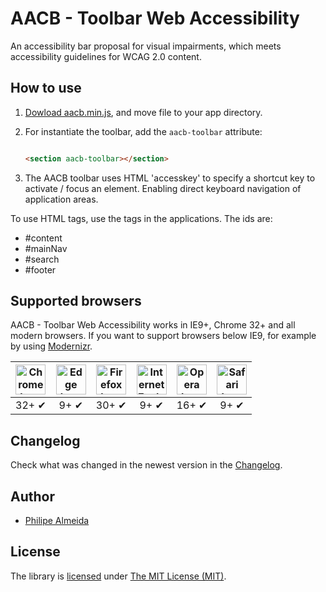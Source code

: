 # AACB - Toolbar Web Accessibility 

An accessibility bar proposal for visual impairments, which meets 
accessibility guidelines for WCAG 2.0 content.

## How to use


1. [Dowload aacb.min.js](https://raw.githubusercontent.com/philipe-almeida/aacb_toolbar/master/aacb.min.js), and move file to your app directory.
2. For instantiate the toolbar, add the `aacb-toolbar` attribute:

    ```html

    <section aacb-toolbar></section>

    ```
    
3. The AACB toolbar uses HTML 'accesskey' to specify a shortcut key to activate / focus an element. Enabling direct keyboard navigation of application areas.

To use HTML tags, use the tags in the applications.
The ids are:

<!-- TOC depthFrom:2 -->

- #content
- #mainNav
- #search
- #footer

<!-- /TOC -->

## Supported browsers

AACB - Toolbar Web Accessibility works in IE9+, Chrome 32+ and all modern browsers. 
If you want to support browsers below IE9, for example by using [Modernizr](https://modernizr.com/).

| <img src="https://clipboardjs.com/assets/images/chrome.png" width="48px" height="48px" alt="Chrome logo"> | <img src="https://clipboardjs.com/assets/images/edge.png" width="48px" height="48px" alt="Edge logo"> | <img src="https://clipboardjs.com/assets/images/firefox.png" width="48px" height="48px" alt="Firefox logo"> | <img src="https://clipboardjs.com/assets/images/ie.png" width="48px" height="48px" alt="Internet Explorer logo"> | <img src="https://clipboardjs.com/assets/images/opera.png" width="48px" height="48px" alt="Opera logo"> | <img src="https://clipboardjs.com/assets/images/safari.png" width="48px" height="48px" alt="Safari logo"> |
|:---:|:---:|:---:|:---:|:---:|:---:|
| 32+ ✔ | 9+ ✔ | 30+ ✔ | 9+ ✔ | 16+ ✔ | 9+ ✔ |

## Changelog

Check what was changed in the newest version in the [Changelog](https://github.com/philipe-almeida/aacb_toolbar/master/CHANGELOG.md).

## Author

  - [Philipe Almeida](https://github.com/philipe-almeida)
  
  ## License

The library is [licensed](https://github.com/philipe-almeida/aacb_toolbar/blob/master/LICENSE) under [The MIT License (MIT)](http://choosealicense.com/licenses/mit/).
